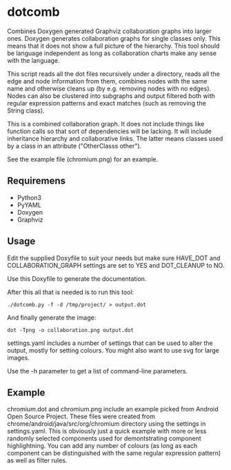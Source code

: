 # dotcomb
Combines Doxygen generated Graphviz collaboration graphs into larger ones. Doxygen generates collaboration graphs for single classes only. This means
that it does not show a full picture of the hierarchy. This tool should be language independent as long as collaboration charts make any
sense with the language.

This script reads all the dot files recursively under a directory, reads all
the edge and node information from them, combines nodes with the same name and
otherwise cleans up (by e.g. removing nodes with no edges). Nodes can also be
clustered into subgraphs and output filtered both with regular expression
patterns and exact matches (such as removing the String class).

This is a combined collaboration graph. It does not include things like
function calls so that sort of dependencies will be lacking. It will include
inheritance hierarchy and collaborative links. The latter means classes used
by a class in an attribute ("OtherClasss other").

See the example file (chromium.png) for an example.

## Requiremens
* Python3
* PyYAML
* Doxygen
* Graphviz

## Usage

Edit the supplied Doxyfile to suit your needs but make sure HAVE_DOT and
COLLABORATION_GRAPH settings are set to YES and DOT_CLEANUP to NO.

Use this Doxyfile to generate the documentation. 

After this all that is needed is to run this tool:

    ./dotcomb.py -f -d /tmp/project/ > output.dot

And finally generate the image:

    dot -Tpng -o collaboration.png output.dot

settings.yaml includes a number of settings that can be used to alter the
output, mostly for setting colours. You might also want to use svg for large
images.

Use the -h parameter to get a list of command-line parameters.

## Example

chromium.dot and chromium.png include an example picked from Android Open
Source Project. These files were created from
chrome/android/java/src/org/chromium directory using the settings in
settings.yaml. This is obviously just a quick example with more or less
randomly selected components used for demontstrating component highlightning.
You can add any number of colours (as long as each component can be
distinguished with the same regular expression pattern) as well as filter rules.

